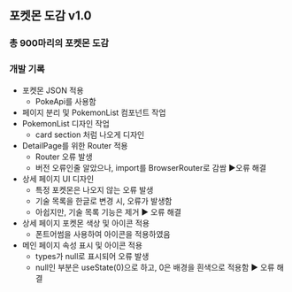 ## 포켓몬 도감 v1.0

### 총 900마리의 포켓몬 도감






### 개발 기록
 - 포켓몬 JSON 적용
   - PokeApi를 사용함
 - 페이지 분리 및 PokemonList 컴포넌트 작업
 - PokemonList 디자인 작업
   - card section 처럼 나오게 디자인
 - DetailPage를 위한 Router 적용
   - Router 오류 발생
   - 버전 오류인줄 알았으나, import를 BrowserRouter로 감쌈 ▶오류 해결
 - 상세 페이지 UI 디자인
   - 특정 포켓몬은 나오지 않는 오류 발생
   - 기술 목록을 한글로 변경 시, 오류가 발생함
   - 아쉽지만, 기술 목록 기능은 제거 ▶ 오류 해결
 - 상세 페이지 포켓몬 색상 및 아이콘 적용
   - 폰트어썸을 사용하여 아이콘을 적용하였음
 - 메인 페이지 속성 표시 및 아이콘 적용
   - types가 null로 표시되어 오류 발생
   - null인 부분은 useState(0)으로 하고, 0은 배경을 흰색으로 적용함 ▶ 오류 해결
